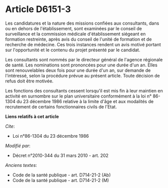 # Article D6151-3

Les candidatures et la nature des missions confiées aux consultants, dans ou en dehors de l'établissement, sont examinées par
le conseil de surveillance et la commission médicale d'établissement siégeant en formation restreinte, après avis du conseil
de l'unité de formation et de recherche de médecine. Ces trois instances rendent un avis motivé portant sur l'opportunité et
le contenu du projet présenté par le candidat.

Les consultants sont nommés par le directeur général de l'agence régionale de santé. Les nominations sont prononcées pour une
durée d'un an. Elles sont renouvelables deux fois pour une durée d'un an, sur demande de l'intéressé, selon la procédure
prévue au présent article. Toute décision de refus doit être motivée.

Les fonctions des consultants cessent lorsqu'il est mis fin à leur maintien en activité en surnombre sur le plan
universitaire conformément à la loi n° 86-1304 du 23 décembre 1986 relative à la limite d'âge et aux modalités de recrutement
de certains fonctionnaires civils de l'Etat.

**Liens relatifs à cet article**

_Cite_:

  - Loi n°86-1304 du 23 décembre 1986

_Modifié par_:

  - Décret n°2010-344 du 31 mars 2010 - art. 202

_Anciens textes_:

  - Code de la santé publique - art. D714-21-2 (Ab)
  - Code de la santé publique - art. D714-21-2 (M)
